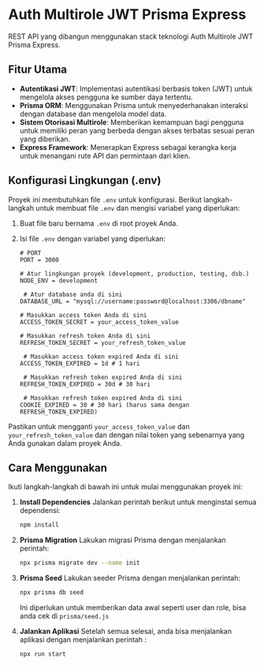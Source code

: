 # Auth Multirole JWT Prisma Express

REST API yang dibangun menggunakan stack teknologi Auth Multirole JWT Prisma Express.

## Fitur Utama

- **Autentikasi JWT**: Implementasi autentikasi berbasis token (JWT) untuk mengelola akses pengguna ke sumber daya tertentu.
- **Prisma ORM**: Menggunakan Prisma untuk menyederhanakan interaksi dengan database dan mengelola model data.
- **Sistem Otorisasi Multirole**: Memberikan kemampuan bagi pengguna untuk memiliki peran yang berbeda dengan akses terbatas sesuai peran yang diberikan.
- **Express Framework**: Menerapkan Express sebagai kerangka kerja untuk menangani rute API dan permintaan dari klien.

## Konfigurasi Lingkungan (.env)

Proyek ini membutuhkan file `.env` untuk konfigurasi. Berikut langkah-langkah untuk membuat file `.env` dan mengisi variabel yang diperlukan:

1. Buat file baru bernama `.env` di root proyek Anda.

2. Isi file `.env` dengan variabel yang diperlukan:

    ```dotenv
    # PORT
    PORT = 3000
    
    # Atur lingkungan proyek (development, production, testing, dsb.)
    NODE_ENV = development

     # Atur database anda di sini
    DATABASE_URL = "mysql://username:password@localhost:3306/dbname"

    # Masukkan access token Anda di sini
    ACCESS_TOKEN_SECRET = your_access_token_value

    # Masukkan refresh token Anda di sini
    REFRESH_TOKEN_SECRET = your_refresh_token_value

     # Masukkan access token expired Anda di sini
    ACCESS_TOKEN_EXPIRED = 1d # 1 hari

     # Masukkan refresh token expired Anda di sini
    REFRESH_TOKEN_EXPIRED = 30d # 30 hari

     # Masukkan refresh token expired Anda di sini
    COOKIE_EXPIRED = 30 # 30 hari (harus sama dengan REFRESH_TOKEN_EXPIRED)
    
    ```

Pastikan untuk mengganti `your_access_token_value` dan `your_refresh_token_value` dan  dengan nilai token yang sebenarnya yang Anda gunakan dalam proyek Anda.


## Cara Menggunakan

Ikuti langkah-langkah di bawah ini untuk mulai menggunakan proyek ini:

1. **Install Dependencies**
    Jalankan perintah berikut untuk menginstal semua dependensi:

    ```bash
    npm install
    ```

2. **Prisma Migration**
    Lakukan migrasi Prisma dengan menjalankan perintah:

    ```bash
    npx prisma migrate dev --name init
    ```

3. **Prisma Seed**
    Lakukan seeder Prisma dengan menjalankan perintah:

    ```bash
    npx prisma db seed
    ```

    Ini diperlukan untuk memberikan data awal seperti user dan role, bisa anda cek di `prisma/seed.js`

4. **Jalankan Aplikasi**
    Setelah semua selesai, anda bisa menjalankan aplikasi dengan menjalankan perintah : 

    ```bash
    npx run start
    ```





    